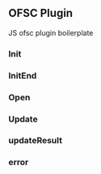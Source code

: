## OFSC Plugin

JS ofsc plugin boilerplate

### Init 


### InitEnd

### Open

### Update

### updateResult

### error